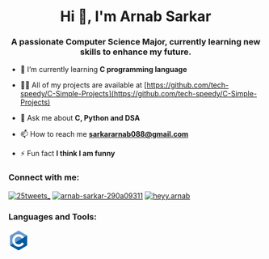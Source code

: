 <h1 align="center">Hi 👋, I'm Arnab Sarkar</h1>
<h3 align="center">A passionate Computer Science Major, currently learning new skills to enhance my future.</h3>

- 🌱 I’m currently learning **C programming language**

- 👨‍💻 All of my projects are available at [https://github.com/tech-speedy/C-Simple-Projects](https://github.com/tech-speedy/C-Simple-Projects)

- 💬 Ask me about **C, Python and DSA**

- 📫 How to reach me **sarkararnab088@gmail.com**

- ⚡ Fun fact **I think I am funny**

<h3 align="left">Connect with me:</h3>
<p align="left">
<a href="https://twitter.com/25tweets_" target="blank"><img align="center" src="https://raw.githubusercontent.com/rahuldkjain/github-profile-readme-generator/master/src/images/icons/Social/twitter.svg" alt="25tweets_" height="30" width="40" /></a>
<a href="https://linkedin.com/in/arnab-sarkar-290a09311" target="blank"><img align="center" src="https://raw.githubusercontent.com/rahuldkjain/github-profile-readme-generator/master/src/images/icons/Social/linked-in-alt.svg" alt="arnab-sarkar-290a09311" height="30" width="40" /></a>
<a href="https://instagram.com/heyy.arnab" target="blank"><img align="center" src="https://raw.githubusercontent.com/rahuldkjain/github-profile-readme-generator/master/src/images/icons/Social/instagram.svg" alt="heyy.arnab" height="30" width="40" /></a>
</p>

<h3 align="left">Languages and Tools:</h3>
<p align="left"> <a href="https://www.cprogramming.com/" target="_blank" rel="noreferrer"> <img src="https://raw.githubusercontent.com/devicons/devicon/master/icons/c/c-original.svg" alt="c" width="40" height="40"/> </a> </p>
